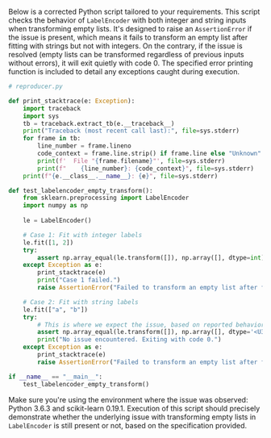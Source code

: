 Below is a corrected Python script tailored to your requirements. This script checks the behavior of `LabelEncoder` with both integer and string inputs when transforming empty lists. It's designed to raise an `AssertionError` if the issue is present, which means it fails to transform an empty list after fitting with strings but not with integers. On the contrary, if the issue is resolved (empty lists can be transformed regardless of previous inputs without errors), it will exit quietly with code 0. The specified error printing function is included to detail any exceptions caught during execution.

```python
# reproducer.py

def print_stacktrace(e: Exception):
    import traceback
    import sys
    tb = traceback.extract_tb(e.__traceback__)
    print("Traceback (most recent call last):", file=sys.stderr)
    for frame in tb:
        line_number = frame.lineno
        code_context = frame.line.strip() if frame.line else "Unknown"
        print(f'  File "{frame.filename}"', file=sys.stderr)
        print(f"    {line_number}: {code_context}", file=sys.stderr)
    print(f"{e.__class__.__name__}: {e}", file=sys.stderr)

def test_labelencoder_empty_transform():
    from sklearn.preprocessing import LabelEncoder
    import numpy as np
    
    le = LabelEncoder()

    # Case 1: Fit with integer labels
    le.fit([1, 2])
    try:
        assert np.array_equal(le.transform([]), np.array([], dtype=int)), "Empty list transform failed post integer fit."
    except Exception as e:
        print_stacktrace(e)
        print("Case 1 failed.")
        raise AssertionError("Failed to transform an empty list after fitting with integers.")

    # Case 2: Fit with string labels
    le.fit(["a", "b"])
    try:
        # This is where we expect the issue, based on reported behavior.
        assert np.array_equal(le.transform([]), np.array([], dtype='<U32')), "Empty list transform failed post string fit."
        print("No issue encountered. Exiting with code 0.")
    except Exception as e:
        print_stacktrace(e)
        raise AssertionError("Failed to transform an empty list after fitting with strings.")

if __name__ == "__main__":
    test_labelencoder_empty_transform()
```

Make sure you're using the environment where the issue was observed: Python 3.6.3 and scikit-learn 0.19.1. Execution of this script should precisely demonstrate whether the underlying issue with transforming empty lists in `LabelEncoder` is still present or not, based on the specification provided.